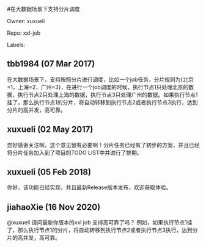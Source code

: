 #在大数据场景下支持分片调度

Owner: xuxueli

Repo: xxl-job

Labels: 

## tbb1984 (07 Mar 2017)

在大数据场景下，支持按照分片进行调度，比如一个job任务，分片规则为{北京=1，上海=2，广州=3}，在进行一个job调度的时候，执行节点1只处理北京的数据，执行节点2只处理上海的数据，执行节点3只处理广州的数据。如果执行节点1挂了，那么执行节点1的分片，将自动转移到执行节点2或者执行节点3执行，达到分片的高并发，高可靠。

## xuxueli (02 May 2017)

您好感谢关注啊，这个意见很有必要啊！分片任务已经有了初步的方案，并且已经将分片任务加入到了项目的TODO LIST中并进行了排期。

## xuxueli (05 Feb 2018)

你好，该功能已经实现，并且最新Release版本发布，欢迎获取体验。

## jiahaoXie (16 Nov 2020)

@xuxueli  请问最新你版本的xxl job 支持高可靠了吗？
例如，如果执行节点1挂了，那么执行节点1的分片，将自动转移到执行节点2或者执行节点3执行，达到分片的高并发，高可靠。

